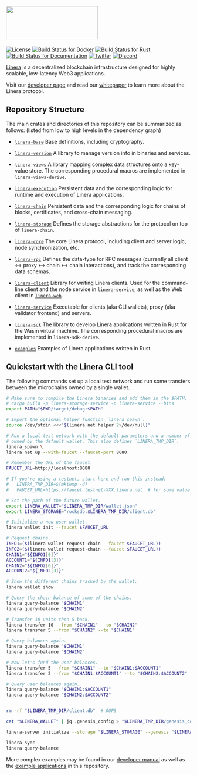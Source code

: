 # <img src="https://github.com/linera-io/linera-protocol/assets/1105398/fe08c941-93af-4114-bb83-bcc0eaec95f9" width="250" height="90" />

[![License](https://img.shields.io/badge/license-Apache-green.svg)](LICENSE)
[![Build Status for Docker](https://github.com/linera-io/linera-protocol/actions/workflows/docker-compose.yml/badge.svg)](https://github.com/linera-io/linera-protocol/actions/workflows/docker-compose.yml)
[![Build Status for Rust](https://github.com/linera-io/linera-protocol/actions/workflows/rust.yml/badge.svg)](https://github.com/linera-io/linera-protocol/actions/workflows/rust.yml)
[![Build Status for Documentation](https://github.com/linera-io/linera-protocol/actions/workflows/documentation.yml/badge.svg)](https://github.com/linera-io/linera-protocol/actions/workflows/documentation.yml)
[![Twitter](https://img.shields.io/twitter/follow/linera_io)](https://x.com/linera_io)
[![Discord](https://img.shields.io/discord/984941796272521226)](https://discord.com/invite/linera)

<!-- [![Build Status for Kubernetes](https://github.com/linera-io/linera-protocol/actions/workflows/kubernetes.yml/badge.svg)](https://github.com/linera-io/linera-protocol/actions/workflows/kubernetes.yml) -->

[Linera](https://linera.io) is a decentralized blockchain infrastructure designed for highly scalable,
low-latency Web3 applications.

Visit our [developer page](https://linera.dev) and read our
[whitepaper](https://linera.io/whitepaper) to learn more about the Linera protocol.

## Repository Structure

The main crates and directories of this repository can be summarized as follows: (listed
from low to high levels in the dependency graph)

* [`linera-base`](https://linera-io.github.io/linera-protocol/linera_base/index.html) Base
  definitions, including cryptography.

* [`linera-version`](https://linera-io.github.io/linera-protocol/linera_version/index.html)
  A library to manage version info in binaries and services.

* [`linera-views`](https://linera-io.github.io/linera-protocol/linera_views/index.html) A
  library mapping complex data structures onto a key-value store. The corresponding
  procedural macros are implemented in `linera-views-derive`.

* [`linera-execution`](https://linera-io.github.io/linera-protocol/linera_execution/index.html)
  Persistent data and the corresponding logic for runtime and execution of Linera
  applications.

* [`linera-chain`](https://linera-io.github.io/linera-protocol/linera_chain/index.html)
  Persistent data and the corresponding logic for chains of blocks, certificates, and
  cross-chain messaging.

* [`linera-storage`](https://linera-io.github.io/linera-protocol/linera_storage/index.html)
  Defines the storage abstractions for the protocol on top of `linera-chain`.

* [`linera-core`](https://linera-io.github.io/linera-protocol/linera_core/index.html) The
  core Linera protocol, including client and server logic, node synchronization, etc.

* [`linera-rpc`](https://linera-io.github.io/linera-protocol/linera_rpc/index.html)
  Defines the data-type for RPC messages (currently all client &#x2194; proxy &#x2194;
  chain &#x2194; chain interactions), and track the corresponding data schemas.

* [`linera-client`](https://linera-io.github.io/linera-protocol/linera_client/index.html)
  Library for writing Linera clients.  Used for the command-line
  client and the node service in `linera-service`, as well as the Web
  client in [`linera-web`](https://github.com/linera-io/linera-web/).

* [`linera-service`](https://linera-io.github.io/linera-protocol/linera_service/index.html)
  Executable for clients (aka CLI wallets), proxy (aka validator frontend) and servers.

* [`linera-sdk`](https://linera-io.github.io/linera-protocol/linera_sdk/index.html) The
  library to develop Linera applications written in Rust for the Wasm virtual machine. The
  corresponding procedural macros are implemented in `linera-sdk-derive`.

* [`examples`](./examples) Examples of Linera applications written in Rust.


## Quickstart with the Linera CLI tool

The following commands set up a local test network and run some transfers between the
microchains owned by a single wallet.

```bash
# Make sure to compile the Linera binaries and add them in the $PATH.
# cargo build -p linera-storage-service -p linera-service --bins
export PATH="$PWD/target/debug:$PATH"

# Import the optional helper function `linera_spawn`.
source /dev/stdin <<<"$(linera net helper 2>/dev/null)"

# Run a local test network with the default parameters and a number of microchains
# owned by the default wallet. This also defines `LINERA_TMP_DIR`.
linera_spawn \
linera net up --with-faucet --faucet-port 8080

# Remember the URL of the faucet.
FAUCET_URL=http://localhost:8080

# If you're using a testnet, start here and run this instead:
#   LINERA_TMP_DIR=$(mktemp -d)
#   FAUCET_URL=https://faucet.testnet-XXX.linera.net  # for some value XXX

# Set the path of the future wallet.
export LINERA_WALLET="$LINERA_TMP_DIR/wallet.json"
export LINERA_STORAGE="rocksdb:$LINERA_TMP_DIR/client.db"

# Initialize a new user wallet.
linera wallet init --faucet $FAUCET_URL

# Request chains.
INFO1=($(linera wallet request-chain --faucet $FAUCET_URL))
INFO2=($(linera wallet request-chain --faucet $FAUCET_URL))
CHAIN1="${INFO1[0]}"
ACCOUNT1="${INFO1[3]}"
CHAIN2="${INFO2[0]}"
ACCOUNT2="${INFO2[3]}"

# Show the different chains tracked by the wallet.
linera wallet show

# Query the chain balance of some of the chains.
linera query-balance "$CHAIN1"
linera query-balance "$CHAIN2"

# Transfer 10 units then 5 back.
linera transfer 10 --from "$CHAIN1" --to "$CHAIN2"
linera transfer 5 --from "$CHAIN2" --to "$CHAIN1"

# Query balances again.
linera query-balance "$CHAIN1"
linera query-balance "$CHAIN2"

# Now let's fund the user balances.
linera transfer 5 --from "$CHAIN1" --to "$CHAIN1:$ACCOUNT1"
linera transfer 2 --from "$CHAIN1:$ACCOUNT1" --to "$CHAIN2:$ACCOUNT2"

# Query user balances again.
linera query-balance "$CHAIN1:$ACCOUNT1"
linera query-balance "$CHAIN2:$ACCOUNT2"


rm -rf "$LINERA_TMP_DIR/client.db"  # OOPS

cat "$LINERA_WALLET" | jq .genesis_config > "$LINERA_TMP_DIR/genesis_config.json"

linera-server initialize --storage "$LINERA_STORAGE" --genesis "$LINERA_TMP_DIR/genesis_config.json"

linera sync
linera query-balance

```

More complex examples may be found in our [developer manual](https://linera.dev) as well
as the [example applications](./examples) in this repository.
